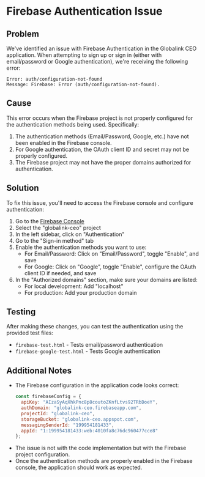 # Firebase Authentication Issue

## Problem

We've identified an issue with Firebase Authentication in the Globalink CEO application. When attempting to sign up or sign in (either with email/password or Google authentication), we're receiving the following error:

```
Error: auth/configuration-not-found
Message: Firebase: Error (auth/configuration-not-found).
```

## Cause

This error occurs when the Firebase project is not properly configured for the authentication methods being used. Specifically:

1. The authentication methods (Email/Password, Google, etc.) have not been enabled in the Firebase console.
2. For Google authentication, the OAuth client ID and secret may not be properly configured.
3. The Firebase project may not have the proper domains authorized for authentication.

## Solution

To fix this issue, you'll need to access the Firebase console and configure authentication:

1. Go to the [Firebase Console](https://console.firebase.google.com/)
2. Select the "globalink-ceo" project
3. In the left sidebar, click on "Authentication"
4. Go to the "Sign-in method" tab
5. Enable the authentication methods you want to use:
   - For Email/Password: Click on "Email/Password", toggle "Enable", and save
   - For Google: Click on "Google", toggle "Enable", configure the OAuth client ID if needed, and save
6. In the "Authorized domains" section, make sure your domains are listed:
   - For local development: Add "localhost"
   - For production: Add your production domain

## Testing

After making these changes, you can test the authentication using the provided test files:

- `firebase-test.html` - Tests email/password authentication
- `firebase-google-test.html` - Tests Google authentication

## Additional Notes

- The Firebase configuration in the application code looks correct:
  ```javascript
  const firebaseConfig = {
    apiKey: "AIzaSyAqXhkPnc8p8coutoZKnfLtvs92TRbDoeY",
    authDomain: "globalink-ceo.firebaseapp.com",
    projectId: "globalink-ceo",
    storageBucket: "globalink-ceo.appspot.com",
    messagingSenderId: "199954181433",
    appId: "1:199954181433:web:4010fa8c76dc960477cce8"
  };
  ```
- The issue is not with the code implementation but with the Firebase project configuration.
- Once the authentication methods are properly enabled in the Firebase console, the application should work as expected.
